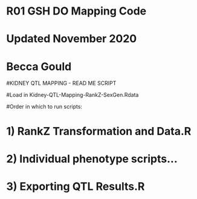 # R01 GSH DO Mapping Code 
# Updated November 2020
# Becca Gould 

#KIDNEY QTL MAPPING - READ ME SCRIPT

#Load in Kidney-QTL-Mapping-RankZ-SexGen.Rdata

#Order in which to run scripts:

# 1) RankZ Transformation and Data.R 
# 2) Individual phenotype scripts...
# 3) Exporting QTL Results.R


